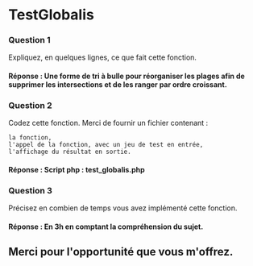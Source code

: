 # TestGlobalis

### Question 1

Expliquez, en quelques lignes, ce que fait cette fonction.

#### Réponse : Une forme de tri à bulle pour réorganiser les plages afin de supprimer les intersections et de les ranger par ordre croissant.

### Question 2

Codez cette fonction. Merci de fournir un fichier contenant :

    la fonction,
    l'appel de la fonction, avec un jeu de test en entrée,
    l'affichage du résultat en sortie.


#### Réponse : Script php : test_globalis.php

### Question 3

Précisez en combien de temps vous avez implémenté cette fonction.

#### Réponse : En 3h en comptant la compréhension du sujet.

## Merci pour l'opportunité que vous m'offrez.
